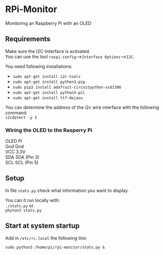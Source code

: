 # RPi-Monitor

Monitoring an Raspberry Pi with an OLED

## Requirements

Make sure the I2C-Interface is activated.  
You can use the tool ``raspi-config``-->``Interface Options``-->``I2C``.

You need following installations:

- ``sudo apt-get install i2c-tools``
- ``sudo apt-get install python3-pip``
- ``sudo pip3 install adafruit-circuitpython-ssd1306``
- ``sudo apt-get install python3-pil``
- ``sudo apt-get install ttf-dejavu``

You can determine the address of the i2c wire interface with the following command:  
``i2cdetect -y 1``

### Wiring the OLED to the Rasperry Pi

OLED  Pi  
Gnd   Gnd  
VCC   3.3V  
SDA   SDA (Pin 3)  
SCL   SCL (Pin 5)  

## Setup

In file ``stats.py`` check what information you want to display.

You can it run locally with:  
``./stats.py`` or  
``phyton3 stats.py``


## Start at system startup

Add in ``/etc/rc.local`` the following line:

```
sudo python3 /home/pi/rpi-monitor/stats.py &
```


